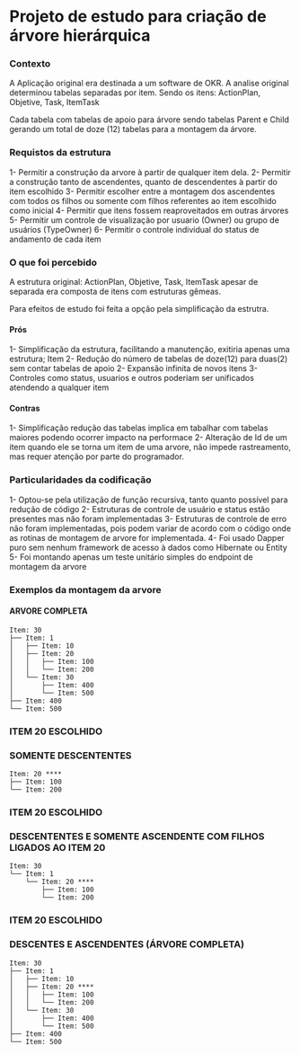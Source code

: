 # Projeto de estudo para criação de árvore hierárquica


### Contexto

A Aplicação original era destinada a um software de OKR.
A analise original determinou tabelas separadas por item. 
Sendo os itens: ActionPlan, Objetive, Task, ItemTask

Cada tabela com tabelas de apoio para árvore sendo tabelas Parent e Child
gerando um total de  doze (12) tabelas para a montagem da árvore.

### Requistos da estrutura
1- Permitir a construção da arvore à partir de qualquer item dela.
2- Permitir a construção tanto de ascendentes, quanto de descendentes à partir do item escolhido
3- Permitir escolher entre a montagem dos ascendentes com todos os filhos
   ou somente com filhos referentes ao item escolhido como inicial
4- Permitir que itens fossem reaproveitados em outras árvores
5- Permitir  um controle de visualização por usuario (Owner) ou grupo de usuários (TypeOwner)
6- Permitir o controle individual do status de andamento de cada item

### O que foi percebido

A estrutura original: ActionPlan, Objetive, Task, ItemTask apesar de separada era composta
de itens com estruturas gêmeas.

Para efeitos de estudo foi feita a opção pela simplificação da estrutra.

#### Prós

1- Simplificação da estrutura, facilitando a manutenção, exitiria apenas uma estrutura; Item
2- Redução do número de tabelas de doze(12) para duas(2) sem contar tabelas de apoio
2- Expansão infinita de novos itens
3- Controles como status, usuarios e outros poderiam ser unificados atendendo a qualquer item

#### Contras

1- Simplificação redução das tabelas implica em tabalhar com tabelas maiores podendo ocorrer impacto
   na performace
2- Alteração de Id de um item quando ele se torna um item de uma arvore, não impede rastreamento, mas
   requer atenção por parte do programador.   


### Particularidades da codificação

1- Optou-se pela utilização de função recursiva, tanto quanto possível para redução de código
2- Estruturas de controle de usuário e status estão presentes mas não foram implementadas
3- Estruturas de controle de erro não foram implementadas, pois podem variar de acordo com o código onde
   as rotinas de montagem de arvore for implementada.
4- Foi usado Dapper puro sem nenhum framework de acesso à dados como Hibernate ou Entity
5- Foi montando apenas um teste unitário simples do endpoint de montagem da arvore


### Exemplos da montagem da arvore

#### ARVORE COMPLETA
```
Item: 30
├── Item: 1
│   ├── Item: 10
│   ├── Item: 20
│   │   ├── Item: 100
│   │   └── Item: 200
│   └── Item: 30
│       ├── Item: 400
│       └── Item: 500
├── Item: 400
└── Item: 500
```
### ITEM 20 ESCOLHIDO 
### SOMENTE DESCENTENTES
```
Item: 20 ****
├── Item: 100
└── Item: 200
```

### ITEM 20 ESCOLHIDO 
### DESCENTENTES E SOMENTE ASCENDENTE COM FILHOS LIGADOS AO ITEM 20
```
Item: 30
└── Item: 1
    └── Item: 20 ****
        ├── Item: 100
        └── Item: 200
```

### ITEM 20 ESCOLHIDO 
### DESCENTES E ASCENDENTES (ÁRVORE COMPLETA)
```
Item: 30
├── Item: 1
│   ├── Item: 10
│   ├── Item: 20 ****
│   │   ├── Item: 100
│   │   └── Item: 200
│   └── Item: 30
│       ├── Item: 400
│       └── Item: 500
├── Item: 400
└── Item: 500
```
